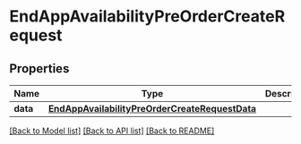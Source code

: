 # EndAppAvailabilityPreOrderCreateRequest

## Properties
Name | Type | Description | Notes
------------ | ------------- | ------------- | -------------
**data** | [**EndAppAvailabilityPreOrderCreateRequestData**](EndAppAvailabilityPreOrderCreateRequestData.md) |  | 

[[Back to Model list]](../README.md#documentation-for-models) [[Back to API list]](../README.md#documentation-for-api-endpoints) [[Back to README]](../README.md)


